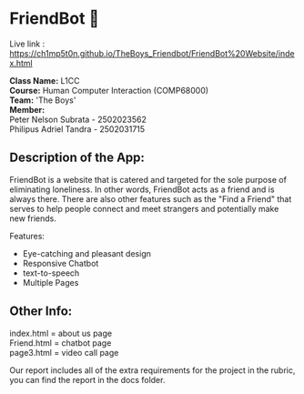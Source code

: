 # FriendBot :robot:
Live link : https://ch1mp5t0n.github.io/TheBoys_Friendbot/FriendBot%20Website/index.html

**Class Name:** L1CC  
**Course:** Human Computer Interaction (COMP68000)  
**Team:** 'The Boys'  
**Member:**  
Peter Nelson Subrata - 2502023562  
Philipus Adriel Tandra - 2502031715

## Description of the App:
FriendBot is a website that is catered and targeted for the sole purpose of eliminating loneliness. In other words, FriendBot acts as a friend and is always there. There are also other features such as the "Find a Friend" that serves to help people connect and meet strangers and potentially make new friends. 

Features: 
* Eye-catching and pleasant design  
* Responsive Chatbot  
* text-to-speech  
* Multiple Pages


## Other Info:  
index.html = about us page  
Friend.html = chatbot page  
page3.html = video call page  
  
  
Our report includes all of the extra requirements for the project in the rubric, you can find the report in the docs folder.  

